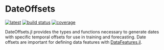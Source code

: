 # DateOffsets
[![latest](https://img.shields.io/badge/docs-latest-blue.svg)](https://invenia.pages.invenia.ca/DateOffsets.jl/)
[![build status](https://gitlab.invenia.ca/invenia/DateOffsets.jl/badges/master/build.svg)](https://gitlab.invenia.ca/invenia/DateOffsets.jl/commits/master)
[![coverage](https://gitlab.invenia.ca/invenia/DateOffsets.jl/badges/master/coverage.svg)](https://gitlab.invenia.ca/invenia/DateOffsets.jl/commits/master)

DateOffsets.jl provides the types and functions necessary to generate dates with specific
temporal offsets for use in training and forecasting. Date offsets are important for
defining data features with [DataFeatures.jl](https://gitlab.invenia.ca/invenia/DataFeatures.jl).
